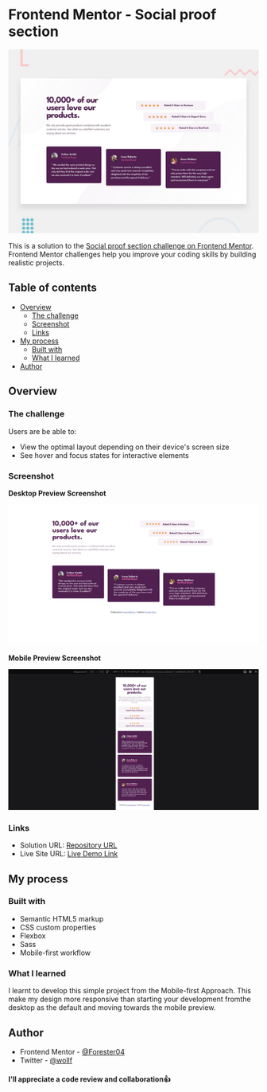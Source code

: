 # Frontend Mentor - Social proof section

![Design preview for the Social proof section coding challenge](./design/desktop-preview.jpg)

This is a solution to the [ Social proof section challenge on Frontend Mentor](https://www.frontendmentor.io/challenges/social-proof-section-6e0qTv_bA). Frontend Mentor challenges help you improve your coding skills by building realistic projects. 

## Table of contents

- [Overview](#overview)
  - [The challenge](#the-challenge)
  - [Screenshot](#screenshot)
  - [Links](#links)
- [My process](#my-process)
  - [Built with](#built-with)
  - [What I learned](#what-i-learned)
- [Author](#author)

## Overview

### The challenge

Users are be able to:

- View the optimal layout depending on their device's screen size
- See hover and focus states for interactive elements

### Screenshot

**Desktop Preview Screenshot**

![Desktop-preview](images/screenshots/desktop.png)

**Mobile Preview Screenshot**

![Mobile-preview](images/screenshots/mobile.png)



### Links

- Solution URL: [Repository URL](https://github.com/Forester04/frontend_mentor-projects/tree/main/social-proof-section-master)
- Live Site URL: [Live Demo Link](https://forester04.github.io/frontend_mentor-projects/social-proof-section-master)

## My process

### Built with

- Semantic HTML5 markup
- CSS custom properties
- Flexbox
- Sass
- Mobile-first workflow

### What I learned

I learnt to develop this simple project from the Mobile-first Approach. This make my design more responsive than starting your development fromthe desktop as the default and moving towards the mobile preview.

## Author

- Frontend Mentor - [@Forester04](https://www.frontendmentor.io/profile/Forester04)
- Twitter - [@wollf](https://www.twitter.com/wollf)

#### I'll appreciate a code review and collaboration👍
